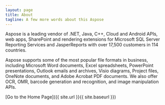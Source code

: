 ```yaml
---
layout: page
title: About
tagline: A few more words about this Aspose
---
```


Aspose is a leading vendor of .NET, Java, C++, Cloud and Android APIs, web apps, SharePoint and rendering extensions for Microsoft SQL Server Reporting Services and JasperReports with over 17,500 customers in 114 countries.

Aspose supports some of the most popular file formats in business, including Microsoft Word documents, Excel spreadsheets, PowerPoint presentations, Outlook emails and archives, Visio diagrams, Project files, OneNote documents, and Adobe Acrobat PDF documents. We also offer OCR, OMR, barcode generation and recognition, and image manipulation APIs.

[Go to the Home Page]({{ site.url }}{{ site.baseurl }})
